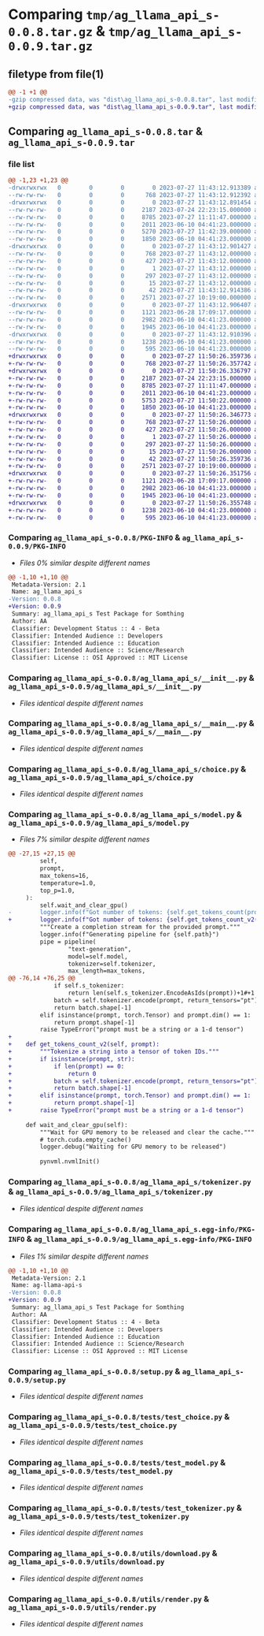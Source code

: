 # Comparing `tmp/ag_llama_api_s-0.0.8.tar.gz` & `tmp/ag_llama_api_s-0.0.9.tar.gz`

## filetype from file(1)

```diff
@@ -1 +1 @@
-gzip compressed data, was "dist\ag_llama_api_s-0.0.8.tar", last modified: Thu Jul 27 11:43:12 2023, max compression
+gzip compressed data, was "dist\ag_llama_api_s-0.0.9.tar", last modified: Thu Jul 27 11:50:26 2023, max compression
```

## Comparing `ag_llama_api_s-0.0.8.tar` & `ag_llama_api_s-0.0.9.tar`

### file list

```diff
@@ -1,23 +1,23 @@
-drwxrwxrwx   0        0        0        0 2023-07-27 11:43:12.913389 ag_llama_api_s-0.0.8/
--rw-rw-rw-   0        0        0      768 2023-07-27 11:43:12.912392 ag_llama_api_s-0.0.8/PKG-INFO
-drwxrwxrwx   0        0        0        0 2023-07-27 11:43:12.891454 ag_llama_api_s-0.0.8/ag_llama_api_s/
--rw-rw-rw-   0        0        0     2187 2023-07-24 22:23:15.000000 ag_llama_api_s-0.0.8/ag_llama_api_s/__init__.py
--rw-rw-rw-   0        0        0     8785 2023-07-27 11:11:47.000000 ag_llama_api_s-0.0.8/ag_llama_api_s/__main__.py
--rw-rw-rw-   0        0        0     2011 2023-06-10 04:41:23.000000 ag_llama_api_s-0.0.8/ag_llama_api_s/choice.py
--rw-rw-rw-   0        0        0     5270 2023-07-27 11:42:39.000000 ag_llama_api_s-0.0.8/ag_llama_api_s/model.py
--rw-rw-rw-   0        0        0     1850 2023-06-10 04:41:23.000000 ag_llama_api_s-0.0.8/ag_llama_api_s/tokenizer.py
-drwxrwxrwx   0        0        0        0 2023-07-27 11:43:12.901427 ag_llama_api_s-0.0.8/ag_llama_api_s.egg-info/
--rw-rw-rw-   0        0        0      768 2023-07-27 11:43:12.000000 ag_llama_api_s-0.0.8/ag_llama_api_s.egg-info/PKG-INFO
--rw-rw-rw-   0        0        0      427 2023-07-27 11:43:12.000000 ag_llama_api_s-0.0.8/ag_llama_api_s.egg-info/SOURCES.txt
--rw-rw-rw-   0        0        0        1 2023-07-27 11:43:12.000000 ag_llama_api_s-0.0.8/ag_llama_api_s.egg-info/dependency_links.txt
--rw-rw-rw-   0        0        0      297 2023-07-27 11:43:12.000000 ag_llama_api_s-0.0.8/ag_llama_api_s.egg-info/requires.txt
--rw-rw-rw-   0        0        0       15 2023-07-27 11:43:12.000000 ag_llama_api_s-0.0.8/ag_llama_api_s.egg-info/top_level.txt
--rw-rw-rw-   0        0        0       42 2023-07-27 11:43:12.914386 ag_llama_api_s-0.0.8/setup.cfg
--rw-rw-rw-   0        0        0     2571 2023-07-27 10:19:00.000000 ag_llama_api_s-0.0.8/setup.py
-drwxrwxrwx   0        0        0        0 2023-07-27 11:43:12.906407 ag_llama_api_s-0.0.8/tests/
--rw-rw-rw-   0        0        0     1121 2023-06-28 17:09:17.000000 ag_llama_api_s-0.0.8/tests/test_choice.py
--rw-rw-rw-   0        0        0     2982 2023-06-10 04:41:23.000000 ag_llama_api_s-0.0.8/tests/test_model.py
--rw-rw-rw-   0        0        0     1945 2023-06-10 04:41:23.000000 ag_llama_api_s-0.0.8/tests/test_tokenizer.py
-drwxrwxrwx   0        0        0        0 2023-07-27 11:43:12.910396 ag_llama_api_s-0.0.8/utils/
--rw-rw-rw-   0        0        0     1238 2023-06-10 04:41:23.000000 ag_llama_api_s-0.0.8/utils/download.py
--rw-rw-rw-   0        0        0      595 2023-06-10 04:41:23.000000 ag_llama_api_s-0.0.8/utils/render.py
+drwxrwxrwx   0        0        0        0 2023-07-27 11:50:26.359736 ag_llama_api_s-0.0.9/
+-rw-rw-rw-   0        0        0      768 2023-07-27 11:50:26.357742 ag_llama_api_s-0.0.9/PKG-INFO
+drwxrwxrwx   0        0        0        0 2023-07-27 11:50:26.336797 ag_llama_api_s-0.0.9/ag_llama_api_s/
+-rw-rw-rw-   0        0        0     2187 2023-07-24 22:23:15.000000 ag_llama_api_s-0.0.9/ag_llama_api_s/__init__.py
+-rw-rw-rw-   0        0        0     8785 2023-07-27 11:11:47.000000 ag_llama_api_s-0.0.9/ag_llama_api_s/__main__.py
+-rw-rw-rw-   0        0        0     2011 2023-06-10 04:41:23.000000 ag_llama_api_s-0.0.9/ag_llama_api_s/choice.py
+-rw-rw-rw-   0        0        0     5753 2023-07-27 11:50:22.000000 ag_llama_api_s-0.0.9/ag_llama_api_s/model.py
+-rw-rw-rw-   0        0        0     1850 2023-06-10 04:41:23.000000 ag_llama_api_s-0.0.9/ag_llama_api_s/tokenizer.py
+drwxrwxrwx   0        0        0        0 2023-07-27 11:50:26.346773 ag_llama_api_s-0.0.9/ag_llama_api_s.egg-info/
+-rw-rw-rw-   0        0        0      768 2023-07-27 11:50:26.000000 ag_llama_api_s-0.0.9/ag_llama_api_s.egg-info/PKG-INFO
+-rw-rw-rw-   0        0        0      427 2023-07-27 11:50:26.000000 ag_llama_api_s-0.0.9/ag_llama_api_s.egg-info/SOURCES.txt
+-rw-rw-rw-   0        0        0        1 2023-07-27 11:50:26.000000 ag_llama_api_s-0.0.9/ag_llama_api_s.egg-info/dependency_links.txt
+-rw-rw-rw-   0        0        0      297 2023-07-27 11:50:26.000000 ag_llama_api_s-0.0.9/ag_llama_api_s.egg-info/requires.txt
+-rw-rw-rw-   0        0        0       15 2023-07-27 11:50:26.000000 ag_llama_api_s-0.0.9/ag_llama_api_s.egg-info/top_level.txt
+-rw-rw-rw-   0        0        0       42 2023-07-27 11:50:26.359736 ag_llama_api_s-0.0.9/setup.cfg
+-rw-rw-rw-   0        0        0     2571 2023-07-27 10:19:00.000000 ag_llama_api_s-0.0.9/setup.py
+drwxrwxrwx   0        0        0        0 2023-07-27 11:50:26.351756 ag_llama_api_s-0.0.9/tests/
+-rw-rw-rw-   0        0        0     1121 2023-06-28 17:09:17.000000 ag_llama_api_s-0.0.9/tests/test_choice.py
+-rw-rw-rw-   0        0        0     2982 2023-06-10 04:41:23.000000 ag_llama_api_s-0.0.9/tests/test_model.py
+-rw-rw-rw-   0        0        0     1945 2023-06-10 04:41:23.000000 ag_llama_api_s-0.0.9/tests/test_tokenizer.py
+drwxrwxrwx   0        0        0        0 2023-07-27 11:50:26.355748 ag_llama_api_s-0.0.9/utils/
+-rw-rw-rw-   0        0        0     1238 2023-06-10 04:41:23.000000 ag_llama_api_s-0.0.9/utils/download.py
+-rw-rw-rw-   0        0        0      595 2023-06-10 04:41:23.000000 ag_llama_api_s-0.0.9/utils/render.py
```

### Comparing `ag_llama_api_s-0.0.8/PKG-INFO` & `ag_llama_api_s-0.0.9/PKG-INFO`

 * *Files 0% similar despite different names*

```diff
@@ -1,10 +1,10 @@
 Metadata-Version: 2.1
 Name: ag_llama_api_s
-Version: 0.0.8
+Version: 0.0.9
 Summary: ag_llama_api_s Test Package for Somthing
 Author: AA
 Classifier: Development Status :: 4 - Beta
 Classifier: Intended Audience :: Developers
 Classifier: Intended Audience :: Education
 Classifier: Intended Audience :: Science/Research
 Classifier: License :: OSI Approved :: MIT License
```

### Comparing `ag_llama_api_s-0.0.8/ag_llama_api_s/__init__.py` & `ag_llama_api_s-0.0.9/ag_llama_api_s/__init__.py`

 * *Files identical despite different names*

### Comparing `ag_llama_api_s-0.0.8/ag_llama_api_s/__main__.py` & `ag_llama_api_s-0.0.9/ag_llama_api_s/__main__.py`

 * *Files identical despite different names*

### Comparing `ag_llama_api_s-0.0.8/ag_llama_api_s/choice.py` & `ag_llama_api_s-0.0.9/ag_llama_api_s/choice.py`

 * *Files identical despite different names*

### Comparing `ag_llama_api_s-0.0.8/ag_llama_api_s/model.py` & `ag_llama_api_s-0.0.9/ag_llama_api_s/model.py`

 * *Files 7% similar despite different names*

```diff
@@ -27,15 +27,15 @@
         self,
         prompt,
         max_tokens=16,
         temperature=1.0,
         top_p=1.0,
     ):
         self.wait_and_clear_gpu()
-        logger.info(f"Got number of tokens: {self.get_tokens_count(prompt)}")
+        logger.info(f"Got number of tokens: {self.get_tokens_count_v2(prompt)}")
         """Create a completion stream for the provided prompt."""
         logger.info(f"Generating pipeline for {self.path}")
         pipe = pipeline(
                 "text-generation",
                 model=self.model,
                 tokenizer=self.tokenizer,
                 max_length=max_tokens,
@@ -76,14 +76,25 @@
             if self.s_tokenizer:
                 return len(self.s_tokenizer.EncodeAsIds(prompt))+1#+1 for eos
             batch = self.tokenizer.encode(prompt, return_tensors="pt")
             return batch.shape[-1]
         elif isinstance(prompt, torch.Tensor) and prompt.dim() == 1:
             return prompt.shape[-1]
         raise TypeError("prompt must be a string or a 1-d tensor")
+    
+    def get_tokens_count_v2(self, prompt):
+        """Tokenize a string into a tensor of token IDs."""
+        if isinstance(prompt, str):
+            if len(prompt) == 0:
+                return 0
+            batch = self.tokenizer.encode(prompt, return_tensors="pt")
+            return batch.shape[-1]
+        elif isinstance(prompt, torch.Tensor) and prompt.dim() == 1:
+            return prompt.shape[-1]
+        raise TypeError("prompt must be a string or a 1-d tensor")
 
     def wait_and_clear_gpu(self):
         """Wait for GPU memory to be released and clear the cache."""
         # torch.cuda.empty_cache()
         logger.debug("Waiting for GPU memory to be released")
         
         pynvml.nvmlInit()
```

### Comparing `ag_llama_api_s-0.0.8/ag_llama_api_s/tokenizer.py` & `ag_llama_api_s-0.0.9/ag_llama_api_s/tokenizer.py`

 * *Files identical despite different names*

### Comparing `ag_llama_api_s-0.0.8/ag_llama_api_s.egg-info/PKG-INFO` & `ag_llama_api_s-0.0.9/ag_llama_api_s.egg-info/PKG-INFO`

 * *Files 1% similar despite different names*

```diff
@@ -1,10 +1,10 @@
 Metadata-Version: 2.1
 Name: ag-llama-api-s
-Version: 0.0.8
+Version: 0.0.9
 Summary: ag_llama_api_s Test Package for Somthing
 Author: AA
 Classifier: Development Status :: 4 - Beta
 Classifier: Intended Audience :: Developers
 Classifier: Intended Audience :: Education
 Classifier: Intended Audience :: Science/Research
 Classifier: License :: OSI Approved :: MIT License
```

### Comparing `ag_llama_api_s-0.0.8/setup.py` & `ag_llama_api_s-0.0.9/setup.py`

 * *Files identical despite different names*

### Comparing `ag_llama_api_s-0.0.8/tests/test_choice.py` & `ag_llama_api_s-0.0.9/tests/test_choice.py`

 * *Files identical despite different names*

### Comparing `ag_llama_api_s-0.0.8/tests/test_model.py` & `ag_llama_api_s-0.0.9/tests/test_model.py`

 * *Files identical despite different names*

### Comparing `ag_llama_api_s-0.0.8/tests/test_tokenizer.py` & `ag_llama_api_s-0.0.9/tests/test_tokenizer.py`

 * *Files identical despite different names*

### Comparing `ag_llama_api_s-0.0.8/utils/download.py` & `ag_llama_api_s-0.0.9/utils/download.py`

 * *Files identical despite different names*

### Comparing `ag_llama_api_s-0.0.8/utils/render.py` & `ag_llama_api_s-0.0.9/utils/render.py`

 * *Files identical despite different names*

